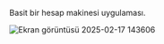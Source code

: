Basit bir hesap makinesi uygulaması.

![Ekran görüntüsü 2025-02-17 143606](https://github.com/user-attachments/assets/68c2db0a-a9ce-48a1-ab95-88536dc97f5e)
